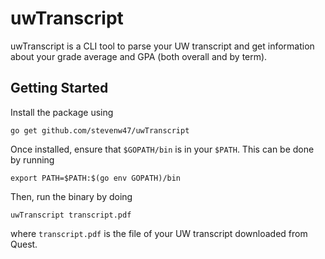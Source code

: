# uwTranscript

uwTranscript is a CLI tool to parse your UW transcript and get information about your grade average and GPA (both overall and by term).

## Getting Started

Install the package using
```
go get github.com/stevenw47/uwTranscript
```

Once installed, ensure that `$GOPATH/bin` is in your `$PATH`.
This can be done by running
```
export PATH=$PATH:$(go env GOPATH)/bin
```

Then, run the binary by doing
```
uwTranscript transcript.pdf
```
where `transcript.pdf` is the file of your UW transcript downloaded from Quest.
